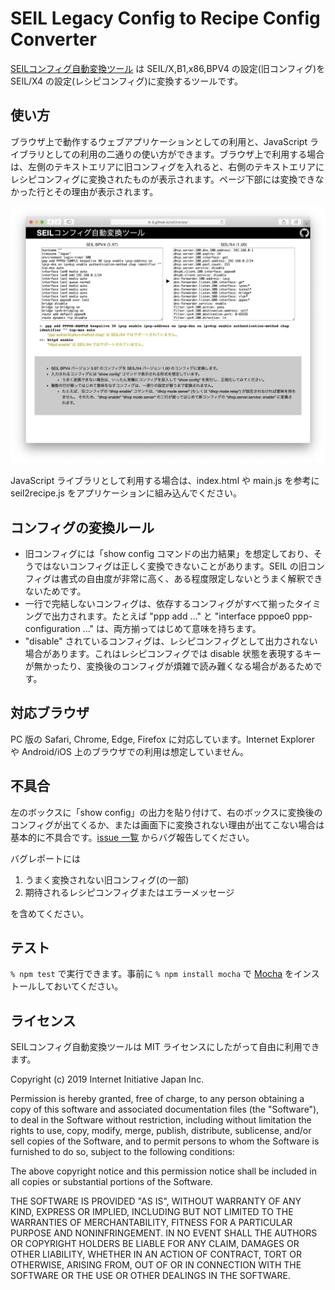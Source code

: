 # SEIL Legacy Config to Recipe Config Converter
[SEILコンフィグ自動変換ツール](https://iij.github.io/seil2recipe/) は SEIL/X,B1,x86,BPV4 の設定(旧コンフィグ)を SEIL/X4 の設定(レシピコンフィグ)に変換するツールです。


## 使い方
ブラウザ上で動作するウェブアプリケーションとしての利用と、JavaScript ライブラリとしての利用の二通りの使い方ができます。ブラウザ上で利用する場合は、左側のテキストエリアに旧コンフィグを入れると、右側のテキストエリアにレシピコンフィグに変換されたものが表示されます。ページ下部には変換できなかった行とその理由が表示されます。

![screenshot](/screenshot.png)

JavaScript ライブラリとして利用する場合は、index.html や main.js を参考に seil2recipe.js をアプリケーションに組み込んでください。


## コンフィグの変換ルール

 - 旧コンフィグには「show config コマンドの出力結果」を想定しており、そうではないコンフィグは正しく変換できないことがあります。SEIL の旧コンフィグは書式の自由度が非常に高く、ある程度限定しないとうまく解釈できないためです。
 - 一行で完結しないコンフィグは、依存するコンフィグがすべて揃ったタイミングで出力されます。たとえば "ppp add ..." と "interface pppoe0 ppp-configuration ..." は、両方揃ってはじめて意味を持ちます。
 - "disable" されているコンフィグは、レシピコンフィグとして出力されない場合があります。これはレシピコンフィグでは disable 状態を表現するキーが無かったり、変換後のコンフィグが煩雑で読み難くなる場合があるためです。


## 対応ブラウザ
PC 版の Safari, Chrome, Edge, Firefox に対応しています。Internet Explorer や Android/iOS 上のブラウザでの利用は想定していません。


## 不具合
左のボックスに「show config」の出力を貼り付けて、右のボックスに変換後のコンフィグが出てくるか、または画面下に変換されない理由が出てこない場合は基本的に不具合です。[issue 一覧](https://github.com/iij/seil2recipe/issues) からバグ報告してください。

バグレポートには

  1. うまく変換されない旧コンフィグ(の一部)
  2. 期待されるレシピコンフィグまたはエラーメッセージ

を含めてください。


## テスト
`% npm test` で実行できます。事前に `% npm install mocha` で [Mocha](https://mochajs.org) をインストールしておいてください。


## ライセンス
SEILコンフィグ自動変換ツールは MIT ライセンスにしたがって自由に利用できます。

Copyright (c) 2019 Internet Initiative Japan Inc.

Permission is hereby granted, free of charge, to any person obtaining a copy of this software and associated documentation files (the "Software"), to deal in the Software without restriction, including without limitation the rights to use, copy, modify, merge, publish, distribute, sublicense, and/or sell copies of the Software, and to permit persons to whom the Software is furnished to do so, subject to the following conditions:

The above copyright notice and this permission notice shall be included in all copies or substantial portions of the Software.

THE SOFTWARE IS PROVIDED "AS IS", WITHOUT WARRANTY OF ANY KIND, EXPRESS OR IMPLIED, INCLUDING BUT NOT LIMITED TO THE WARRANTIES OF MERCHANTABILITY, FITNESS FOR A PARTICULAR PURPOSE AND NONINFRINGEMENT. IN NO EVENT SHALL THE AUTHORS OR COPYRIGHT HOLDERS BE LIABLE FOR ANY CLAIM, DAMAGES OR OTHER LIABILITY, WHETHER IN AN ACTION OF CONTRACT, TORT OR OTHERWISE, ARISING FROM, OUT OF OR IN CONNECTION WITH THE SOFTWARE OR THE USE OR OTHER DEALINGS IN THE SOFTWARE.
